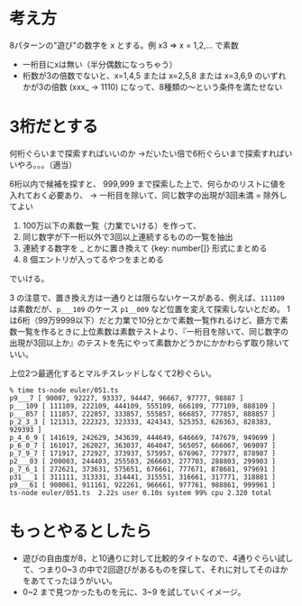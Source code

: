 # 考え方

8パターンの"遊び"の数字を x とする。例 x3 => x = 1,2,... で素数

* 一桁目にxは無い（半分偶数になっちゃう）
* 桁数が3の倍数でないと、x=1,4,5 または x=2,5,8 または x=3,6,9 のいずれかが3の倍数 (xxx_ -> 1110) になって、8種類の〜という条件を満たせない

3桁だとする
=========

何桁ぐらいまで探索すればいいのか
→だいたい倍で6桁ぐらいまで探索すればいいやろ。。。（適当）

6桁以内で候補を探すと、 999,999 まで探索した上で、何らかのリストに値を入れておく必要あり、
-> 一桁目を除いて、同じ数字の出現が3回未満 = 除外してよい

1. 100万以下の素数一覧（力業でいける）を作って、
2. 同じ数字が下一桁以外で3回以上連続するものの一覧を抽出
3. 連続する数字を _ とかに置き換えて {key: number[]} 形式にまとめる
4. 8 個エントリが入ってるやつをまとめる

でいける。

3 の注意で、置き換え方は一通りとは限らないケースがある、例えば、`111109` は素数だが、`p___109` のケース `p1__009` など位置を変えて探索しないとだめ。
1 は6桁（99万9999以下）だと力業で10分とかで素数一覧作れるけど、篩方で素数一覧を作るときに上位素数は素数テストより、『一桁目を除いて、同じ数字の出現が3回以上か』のテストを先にやって素数かどうかにかかわらず取り除いていい。

上位2つ最適化するとマルチスレッドしなくて2秒ぐらい。

```
% time ts-node euler/051.ts
p9___7 [ 90007, 92227, 93337, 94447, 96667, 97777, 98887 ]
p___109 [ 111109, 222109, 444109, 555109, 666109, 777109, 888109 ]
p___857 [ 111857, 222857, 333857, 555857, 666857, 777857, 888857 ]
p_2_3_3 [ 121313, 222323, 323333, 424343, 525353, 626363, 828383, 929393 ]
p_4_6_9 [ 141619, 242629, 343639, 444649, 646669, 747679, 949699 ]
p_6_0_7 [ 161017, 262027, 363037, 464047, 565057, 666067, 969097 ]
p_7_9_7 [ 171917, 272927, 373937, 575957, 676967, 777977, 878987 ]
p2___03 [ 200003, 244403, 255503, 266603, 277703, 288803, 299903 ]
p_7_6_1 [ 272621, 373631, 575651, 676661, 777671, 878681, 979691 ]
p31___1 [ 311111, 313331, 314441, 315551, 316661, 317771, 318881 ]
p9___61 [ 900061, 911161, 922261, 966661, 977761, 988861, 999961 ]
ts-node euler/051.ts  2.22s user 0.10s system 99% cpu 2.320 total
```

# もっとやるとしたら

* 遊びの自由度が8，と10通りに対して比較的タイトなので、4通りぐらい試して、つまり0~3 の中で2回遊びがあるものを探して、それに対してそのほかをあててったほうがいい。
* 0~2 まで見つかったものを元に、3~9 を試していくイメージ。
